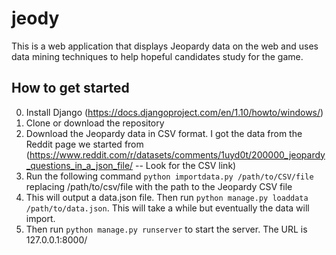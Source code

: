 # jeody

This is a web application that displays Jeopardy data on the web and uses data mining techniques to help hopeful candidates study for the game.

## How to get started

0. Install Django (https://docs.djangoproject.com/en/1.10/howto/windows/)
1. Clone or download the repository
2. Download the Jeopardy data in CSV format. I got the data from the Reddit page we started from (https://www.reddit.com/r/datasets/comments/1uyd0t/200000_jeopardy_questions_in_a_json_file/ -- Look for the CSV link)
3. Run the following command `python importdata.py /path/to/CSV/file` replacing /path/to/csv/file with the path to the Jeopardy CSV file
4. This will output a data.json file. Then run `python manage.py loaddata /path/to/data.json`. This will take a while but eventually the data will import.
5. Then run `python manage.py runserver` to start the server. The URL is 127.0.0.1:8000/
